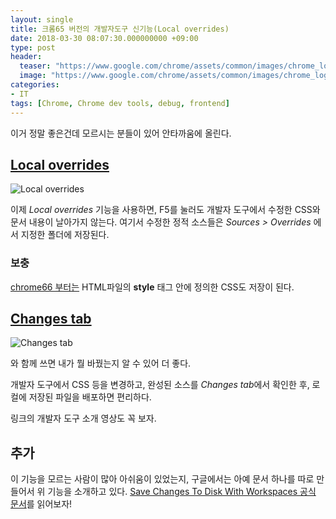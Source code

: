 ```yaml
---
layout: single
title: 크롬65 버전의 개발자도구 신기능(Local overrides)
date: 2018-03-30 08:07:30.000000000 +09:00
type: post
header:
  teaser: "https://www.google.com/chrome/assets/common/images/chrome_logo_2x.png?mmfb=a5234ae3c4265f687c7fffae2760a907"
  image: "https://www.google.com/chrome/assets/common/images/chrome_logo_2x.png?mmfb=a5234ae3c4265f687c7fffae2760a907"
categories:
- IT
tags: [Chrome, Chrome dev tools, debug, frontend]
---
```


이거 정말 좋은건데 모르시는 분들이 있어 안타까움에 올린다.

## [Local overrides](https://developers.google.com/web/updates/2018/01/devtools#overrides)
![Local overrides](https://storage.googleapis.com/webfundamentals-assets/updates/2018/01/overrides.gif)

이제 *Local overrides* 기능을 사용하면, F5를 눌러도 개발자 도구에서 수정한 CSS와 문서 내용이 날아가지 않는다. 여기서 수정한 정적 소스들은 *Sources > Overrides* 에서 지정한 폴더에 저장된다. 

### 보충
[chrome66 부터는](https://developers.google.com/web/updates/2018/02/devtools#overrides) HTML파일의 **style** 태그 안에 정의한 CSS도 저장이 된다.

## [Changes tab](https://developers.google.com/web/updates/2018/01/devtools#changes)
![Changes tab](https://developers.google.com/web/updates/images/2018/01/changes.png)

와 함께 쓰면 내가 뭘 바꿨는지 알 수 있어 더 좋다.

개발자 도구에서 CSS 등을 변경하고, 완성된 소스를 *Changes tab*에서 확인한 후, 로컬에 저장된 파일을 배포하면 편리하다.

링크의 개발자 도구 소개 영상도 꼭 보자.

## 추가

이 기능을 모르는 사람이 많아 아쉬움이 있었는지, 구글에서는 아예 문서 하나를 따로 만들어서 위 기능을 소개하고 있다. [Save Changes To Disk With Workspaces 공식 문서](https://developers.google.com/web/tools/chrome-devtools/workspaces/?hl=ko)를 읽어보자!